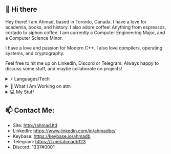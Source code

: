 
## 👋 Hi there 

Hey there! I am Ahmad, based in Toronto, Canada. 
I have a love for academia, books, and history. I also adore coffee! Anything from espressos, cortado to siphon coffee.
I am currently a Computer Engineering Major, and a Computer Science Minor.

I have a love and passion for Modern C++. I also love compilers, operating systems, and cryptography.

Feel free to hit me up on LinkedIn, Discord or Telegram. Always happy to discuss some stuff, and maybe collaborate on projects!


<details><summary>⚡ Languages/Tech</summary>
<p>

 - C++ - Libraries: Qt5, Boost, MongoCXX, GNU MP, STL
 - Python   - Libraries: PyQt5, etc
 - Rust
 - C
 - Reversing: Ghidra, IDA Pro
 - Database: MySQL, MongoDB
 
</p>
</details>

 
<details><summary>👀 What I Am Working on atm</summary>
<p>

- School wide managment system. Written in C++20, Qt6. Manages GSuite, and GClass. Report card, and marking management. Closed source. 95% of my private commits are to it. 

- SIDH-CPP, check out the repo https://github.com/ahmadbeirkdar/SIDH-CPP
 
</p>
</details>


<details><summary>💻 My Stuff</summary>
<p>
	
- IDE: Clion - C++ and Rust
	
- Text Editors: VIM, VS Code

&nbsp;
- Desktop:

-  CPU: I7 10700k @ 5.3GHz

-  RAM: 64GB 3600MHz

- GPU: RX580 8GB

- OS: MacOS (Hackintosh)

&nbsp;
- Laptop:

- MacBook Pro 15inch, i7, 16GB Ram


</p>
</details>


## 📫  Contact Me:

 - Site: http://ahmad.ltd
 - LinkedIn: https://www.linkedin.com/in/ahmadbe/
 - Keybase: https://keybase.io/ahmadb
 - Telegram: https://t.me/ahmadb123
 - Discord: 1337#0001
